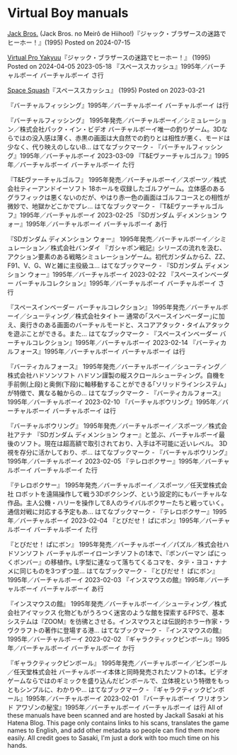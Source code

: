 # Virtual Boy manuals

[Jack Bros.](https://gamemanual.midnightmeattrain.com/entry/%E3%82%B8%E3%83%A3%E3%83%83%E3%82%AF%E3%83%BB%E3%83%96%E3%83%A9%E3%82%B6%E3%83%BC%E3%82%B9%E3%81%AE%E8%BF%B7%E8%B7%AF%E3%81%A7%E3%83%92%E3%83%BC%E3%83%9B%E3%83%BC%EF%BC%81) (Jack Bros. no Meirô de Hiihoo!)『ジャック・ブラザースの迷路でヒーホー！』(1995)
Posted on 2024-07-15


<a href="https://gamemanual.midnightmeattrain.com/entry/%E3%83%90%E3%83%BC%E3%83%81%E3%83%A3%E3%83%AB%E3%83%97%E3%83%AD%E9%87%8E%E7%90%83%E2%80%9995" target="_blank">Virtual Pro Yakyuu</a>『ジャック・ブラザースの迷路でヒーホー！』 (1995)
Posted on 2024-04-05
2023-05-18
『スペーススカッシュ』1995年／バーチャルボーイ
バーチャルボーイ さ行

<a href="https://gamemanual.midnightmeattrain.com/entry/%E3%82%B9%E3%83%9A%E3%83%BC%E3%82%B9%E3%82%B9%E3%82%AB%E3%83%83%E3%82%B7%E3%83%A5" target="_blank">Space Squash</a>『スペーススカッシュ』 (1995)
Posted on 2023-03-21


『バーチャルフィッシング』1995年／バーチャルボーイ
バーチャルボーイ は行

『バーチャルフィッシング』 1995年発売／バーチャルボーイ／シミュレーション／株式会社パック・イン・ビデオ バーチャルボーイ唯一の釣りゲーム。3Dならではの没入感は薄く、赤黒の画面は大自然での釣りとは相性が悪く、モードは少なく、代り映えのしないB…
はてなブックマーク - 『バーチャルフィッシング』1995年／バーチャルボーイ
2023-03-09
『T&Eヴァーチャルゴルフ』1995年／バーチャルボーイ
バーチャルボーイ た行

『T&Eヴァーチャルゴルフ』 1995年発売／バーチャルボーイ／スポーツ／株式会社ティーアンドイーソフト 18ホールを収録したゴルフゲーム。立体感のあるグラフィックは悪くないのだが、やはり赤一色の画面はゴルフコースとの相性が微妙で、地獄かどこかでプレ…
はてなブックマーク - 『T&Eヴァーチャルゴルフ』1995年／バーチャルボーイ
2023-02-25
『SDガンダム ディメンション ウォー』1995年／バーチャルボーイ
バーチャルボーイ あ行

『SDガンダム ディメンション ウォー』 1995年発売／バーチャルボーイ／シミュレーション／株式会社バンダイ 『ガシャポン戦記』シリーズの流れを汲む、アクション要素のある戦略シミュレーションゲーム。初代ガンダムからZ、ZZ、F91、V、G、Wと雑に主役級ユ…
はてなブックマーク - 『SDガンダム ディメンション ウォー』1995年／バーチャルボーイ
2023-02-22
『スペースインベーダー バーチャルコレクション』1995年／バーチャルボーイ
バーチャルボーイ さ行

『スペースインベーダー バーチャルコレクション』 1995年発売／バーチャルボーイ／シューティング／株式会社タイトー 通常の｢スペースインベーダー｣に加え、奥行きのある画面のバーチャルモードと、スコアアタック・タイムアタックを遊ぶことができる。また…
はてなブックマーク - 『スペースインベーダー バーチャルコレクション』1995年／バーチャルボーイ
2023-02-14
『バーティカルフォース』1995年／バーチャルボーイ
バーチャルボーイ は行

『バーティカルフォース』 1995年発売／バーチャルボーイ／シューティング／株式会社ハドソンソフト ハドソン謹製の縦スクロールシューティング。自機を手前側(上段)と奥側(下段)に軸移動することができる｢ソリッドラインシステム｣が特徴で、異なる軸からの…
はてなブックマーク - 『バーティカルフォース』1995年／バーチャルボーイ
2023-02-10
『バーチャルボウリング』1995年／バーチャルボーイ
バーチャルボーイ は行

『バーチャルボウリング』 1995年発売／バーチャルボーイ／スポーツ／株式会社アテナ 『SDガンダム ディメンション ウォー』と並ぶ、バーチャルボーイ最後のソフト。現在は超高額で取引されており、入手は不可能に近いレベル。 3D視を存分に活かしており、ボ…
はてなブックマーク - 『バーチャルボウリング』1995年／バーチャルボーイ
2023-02-05
『テレロボクサー』1995年／バーチャルボーイ
バーチャルボーイ た行

『テレロボクサー』 1995年発売／バーチャルボーイ／スポーツ／任天堂株式会社 ロボットを遠隔操作して戦う3Dボクシング、という設定的にもバーチャルな作品。主人公機・ハリーを操作して8人のライバルボクサーたちと戦っていく。通信対戦に対応する予定もあ…
はてなブックマーク - 『テレロボクサー』1995年／バーチャルボーイ
2023-02-04
『とびだせ！ ぱにボン』1995年／バーチャルボーイ
バーチャルボーイ た行

『とびだせ！ ぱにボン』 1995年発売／バーチャルボーイ／パズル／株式会社ハドソンソフト バーチャルボーイローンチソフトの1本で、『ボンバーマン ぱにっくボンバー』の移植作。L字型に連なって落ちてくるコマを、タテ・ヨコ・ナナメに同じものを3つずつ並…
はてなブックマーク - 『とびだせ！ ぱにボン』1995年／バーチャルボーイ
2023-02-03
『インスマウスの館』1995年／バーチャルボーイ
バーチャルボーイ あ行

『インスマウスの館』 1995年発売／バーチャルボーイ／シューティング／株式会社アイマックス 化物どもがうろつく迷宮のような館を探索するFPSで、基本システムは『ZOOM』を彷彿とさせる。インスマウスとは伝説的ホラー作家・ラヴクラフトの著作に登場する港…
はてなブックマーク - 『インスマウスの館』1995年／バーチャルボーイ
2023-02-02
『ギャラクティックピンボール』1995年／バーチャルボーイ
バーチャルボーイ か行

『ギャラクティックピンボール』 1995年発売／バーチャルボーイ／ピンボール／任天堂株式会社 バーチャルボーイ本体と同時発売されたソフトの1本。ビデオゲームならではのギミックを盛り込んだピンボールで、立体視という特徴をもっともシンプルに、わかりや…
はてなブックマーク - 『ギャラクティックピンボール』1995年／バーチャルボーイ
2023-02-01
『バーチャルボーイ ワリオランド アワゾンの秘宝』1995年／バーチャルボーイ
バーチャルボーイ は行 
All of these manuals have been scanned and are hosted by Jackall Sasaki at his Hatena Blog. This page only contains links to his scans, translates the game names to English, and add other metadata so people can find them more easily. All credit goes to Sasaki, I'm just a dork with too much time on his hands.